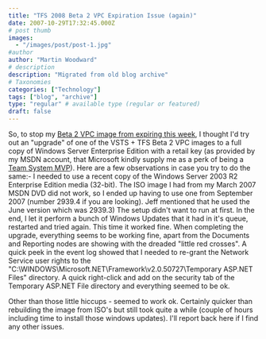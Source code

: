 ```yaml
---
title: "TFS 2008 Beta 2 VPC Expiration Issue (again)"
date: 2007-10-29T17:32:45.000Z
# post thumb
images:
  - "/images/post/post-1.jpg"
#author
author: "Martin Woodward"
# description
description: "Migrated from old blog archive"
# Taxonomies
categories: ["Technology"]
tags: ["blog", "archive"]
type: "regular" # available type (regular or featured)
draft: false
---
```


So, to stop my [Beta 2 VPC image from expiring this week](http://blogs.msdn.com/jeffbe/archive/2007/10/27/update-on-expiring-vs2008-beta2-vpcs.aspx), I thought I'd try out an "upgrade" of one of the VSTS + TFS Beta 2 VPC images to a full copy of Windows Server Enterprise Edition with a retail key (as provided by my MSDN account, that Microsoft kindly supply me as a perk of being a [Team System MVP](http://msdn2.microsoft.com/en-gb/teamsystem/bb734814.aspx)).  Here are a few observations in case you try to do the same:-  I needed to use a recent copy of the Windows Server 2003 R2 Enterprise Edition media (32-bit).  The ISO image I had from my March 2007 MSDN DVD did not work, so I ended up having to use one from September 2007 (number 2939.4 if you are looking).  Jeff mentioned that he used the June version which was 2939.3) The setup didn't want to run at first.  In the end, I let it perform a bunch of Windows Updates that it had in it's queue, restarted and tried again. This time it worked fine. When completing the upgrade, everything seems to be working fine, apart from the Documents and Reporting nodes are showing with the dreaded "little red crosses".  A quick peek in the event log showed that I needed to re-grant the Network Service user rights to the "C:\WINDOWS\Microsoft.NET\Framework\v2.0.50727\Temporary ASP.NET Files" directory.  A quick right-click and add on the security tab of the Temporary ASP.NET File directory and everything seemed to be ok. 

Other than those little hiccups - seemed to work ok.  Certainly quicker than rebuilding the image from ISO's but still took quite a while (couple of hours including time to install those windows updates).  I'll report back here if I find any other issues.